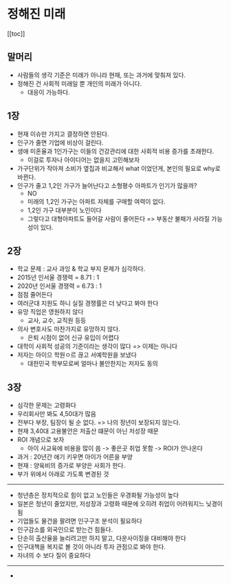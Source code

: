 # 정해진 미래

[[toc]]

## 말머리

- 사람들의 생각 기준은 미래가 아니라 현재, 또는 과거에 맞춰져 있다.
- 정해진 건 사회적 미래일 뿐 개인의 미래가 아니다.
    - 대응이 가능하다.

## 1장

- 현재 이슈만 가지고 결정하면 안된다.
- 인구가 줄면 기업에 비상이 걸린다.
- 생애 미혼율과 1인가구는 이들의 건강관리에 대한 사회적 비용 증가를 초래한다.
    - 이걸로 투자나 아이디어는 없을지 고민해보자
- 가구단위가 작아져 소비가 옆집과 비교해서 what 이었던게, 본인의 필요로 why로 바뀐다.
- 인구가 줄고 1,2인 가구가 늘어난다고 소형평수 아파트가 인기가 많을까?
    - NO
    - 미래의 1,2인 가구는 아파트 자체를 구매할 여력이 없다.
    - 1,2인 가구 대부분이 노인이다
    - 그렇다고 대형아파트도 들어갈 사람이 줄어든다 => 부동산 불패가 사라질 가능성이 있다.

## 2장

- 학교 문제 : 교사 과잉 & 학교 부지 문제가 심각하다.
- 2015년 인서울 경쟁력 = 8.71 : 1
- 2020년 인서울 경쟁력 = 6.73 : 1
- 점점 줄어든다
- 여러군대 지원도 하니 실질 경쟁률은 더 낮다고 봐야 한다
- 유망 직업은 영원하지 않다
    - 교사, 교수, 교직원 등등
- 의사 변호사도 마찬가지로 유망하지 않다.
    - 은퇴 시점이 없어 신규 유입이 어렵다
- 대학이 사회적 성공의 기준이라는 생각이 많다 => 이제는 아니다
- 저자는 아이으 학원ㅇ르 끊고 서예학원을 보냈다
    - 대한민국 학부모로써 얼마나 불안한지는 저자도 동의

## 3장

- 심각한 문제는 고령화다
- 우리회사만 봐도 4,50대가 많음
- 전부다 부장, 팀장이 될 순 없다. => 나의 정년이 보장되지 않는다.
- 현재 3,40대 고용불안은 저출산 떄문이 아닌 저성장 때문
- ROI 개념으로 보자
    - 아이 사교육에 비용을 많이 씀 -> 좋은곳 취업 못함 -> ROI가 안나온다
- 과거 : 20년간 애기 키우면 아이가 어른을 부양
- 현재 : 양육비의 증가로 부양은 사회가 한다.
- 부가 위에서 아래로 가도록 변경된 것

<hr />

- 청년층은 정치적으로 힘이 없고 노인들은 우경화될 가능성이 높다
- 일본은 청년이 줄었지만, 저성장과 고령화 때문에 오히려 취업이 어려워지느 닞경이 됨
- 기업들도 물건을 팔려면 인구구조 분석이 필요하다
- 인구감소를 외국인으로 받는건 힘들다.
- 단순히 출산율을 늘리려고만 하지 말고, 다운사이징을 대비해야 한다
- 인구대책을 복지로 볼 것이 아니라 투자 관점으로 봐야 한다.
- 자녀의 수 보다 질이 중요하다

<hr />

- 